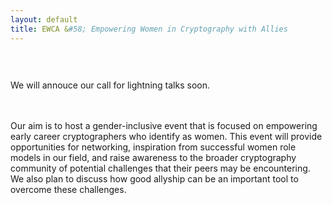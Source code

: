 ```yaml
---
layout: default
title: EWCA &#58; Empowering Women in Cryptography with Allies
---
```



<div style="padding-top: 30px;"></div>



<div class="announce">
	<p>
		We will annouce our call for lightning talks soon. 
	</p>
</div>	





<div style="padding-top: 20px;"></div>










<p>Our aim is to host a gender-inclusive event that is focused on empowering early career cryptographers who identify as women. This event will provide opportunities for networking, inspiration from successful women role models in our field, and raise awareness to the broader cryptography community of potential challenges that their peers may be encountering. We also plan to discuss how
good allyship can be an important tool to overcome these challenges.</p>

<div style="padding-top: 40px;"></div>





<div style="padding-top: 150px;"></div>





